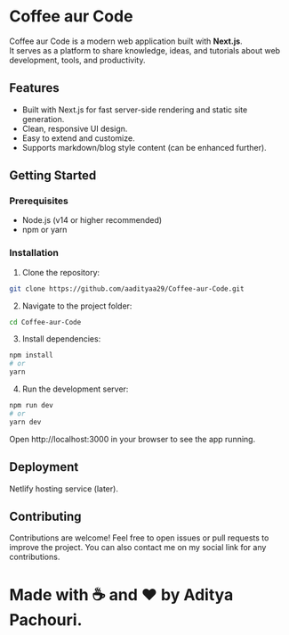 # Coffee aur Code

Coffee aur Code is a modern web application built with **Next.js**.  
It serves as a platform to share knowledge, ideas, and tutorials about web development, tools, and productivity.

## Features

- Built with Next.js for fast server-side rendering and static site generation.
- Clean, responsive UI design.
- Easy to extend and customize.
- Supports markdown/blog style content (can be enhanced further).

## Getting Started

### Prerequisites

- Node.js (v14 or higher recommended)
- npm or yarn

### Installation

1. Clone the repository:

```bash
git clone https://github.com/aadityaa29/Coffee-aur-Code.git
```

2. Navigate to the project folder:
```bash
cd Coffee-aur-Code
```

3. Install dependencies:

```bash
npm install
# or
yarn
```

4. Run the development server:
```bash
npm run dev
# or
yarn dev
```
Open http://localhost:3000 in your browser to see the app running.

## Deployment
Netlify hosting service (later).

## Contributing
Contributions are welcome! Feel free to open issues or pull requests to improve the project.
You can also contact me on my social link for any contributions.

# Made with ☕ and ❤️ by Aditya Pachouri.
